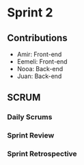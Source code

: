 # Sprint 2

## Contributions

- Amir: Front-end
- Eemeli: Front-end
- Nooa: Back-end
- Juan: Back-end


## SCRUM
### Daily Scrums

### Sprint Review

### Sprint Retrospective


